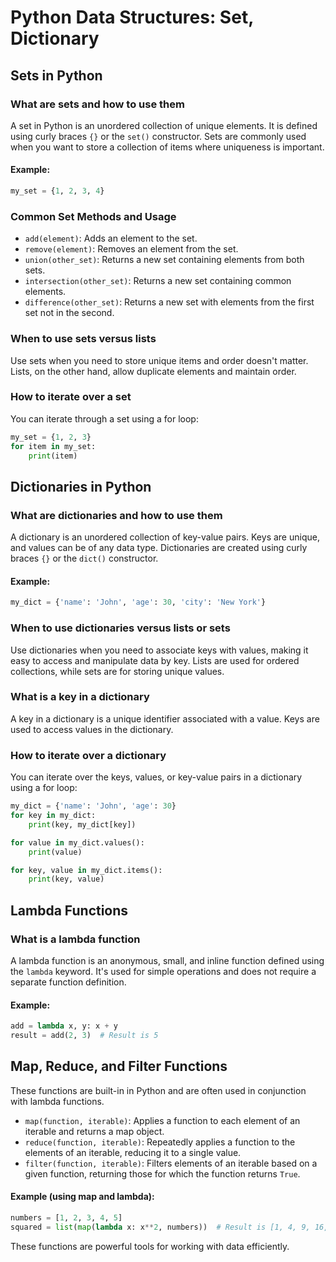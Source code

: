 # Python Data Structures: Set, Dictionary 

## Sets in Python

### What are sets and how to use them
A set in Python is an unordered collection of unique elements. It is defined using curly braces `{}` or the `set()` constructor. Sets are commonly used when you want to store a collection of items where uniqueness is important.

#### Example:
```python
my_set = {1, 2, 3, 4}
```

### Common Set Methods and Usage
- `add(element)`: Adds an element to the set.
- `remove(element)`: Removes an element from the set.
- `union(other_set)`: Returns a new set containing elements from both sets.
- `intersection(other_set)`: Returns a new set containing common elements.
- `difference(other_set)`: Returns a new set with elements from the first set not in the second.

### When to use sets versus lists
Use sets when you need to store unique items and order doesn't matter. Lists, on the other hand, allow duplicate elements and maintain order.

### How to iterate over a set
You can iterate through a set using a for loop:

```python
my_set = {1, 2, 3}
for item in my_set:
    print(item)
```

## Dictionaries in Python

### What are dictionaries and how to use them
A dictionary is an unordered collection of key-value pairs. Keys are unique, and values can be of any data type. Dictionaries are created using curly braces `{}` or the `dict()` constructor.

#### Example:
```python
my_dict = {'name': 'John', 'age': 30, 'city': 'New York'}
```

### When to use dictionaries versus lists or sets
Use dictionaries when you need to associate keys with values, making it easy to access and manipulate data by key. Lists are used for ordered collections, while sets are for storing unique values.

### What is a key in a dictionary
A key in a dictionary is a unique identifier associated with a value. Keys are used to access values in the dictionary.

### How to iterate over a dictionary
You can iterate over the keys, values, or key-value pairs in a dictionary using a for loop:

```python
my_dict = {'name': 'John', 'age': 30}
for key in my_dict:
    print(key, my_dict[key])

for value in my_dict.values():
    print(value)

for key, value in my_dict.items():
    print(key, value)
```

## Lambda Functions

### What is a lambda function
A lambda function is an anonymous, small, and inline function defined using the `lambda` keyword. It's used for simple operations and does not require a separate function definition.

#### Example:
```python
add = lambda x, y: x + y
result = add(2, 3)  # Result is 5
```

## Map, Reduce, and Filter Functions

These functions are built-in in Python and are often used in conjunction with lambda functions.

- `map(function, iterable)`: Applies a function to each element of an iterable and returns a map object.
- `reduce(function, iterable)`: Repeatedly applies a function to the elements of an iterable, reducing it to a single value.
- `filter(function, iterable)`: Filters elements of an iterable based on a given function, returning those for which the function returns `True`.

#### Example (using map and lambda):
```python
numbers = [1, 2, 3, 4, 5]
squared = list(map(lambda x: x**2, numbers))  # Result is [1, 4, 9, 16, 25]
```

These functions are powerful tools for working with data efficiently.
